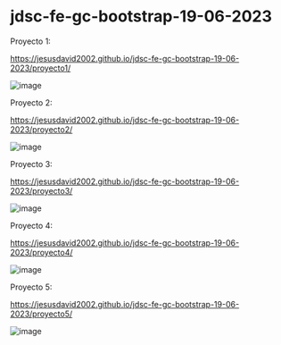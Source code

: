 # jdsc-fe-gc-bootstrap-19-06-2023

Proyecto 1: 

https://jesusdavid2002.github.io/jdsc-fe-gc-bootstrap-19-06-2023/proyecto1/

![image](https://github.com/JesusDavid2002/jdsc-fe-gc-bootstrap-19-06-2023/assets/82532848/72eb61e3-406f-456b-bbd3-581ae25af9bb)

Proyecto 2:

https://jesusdavid2002.github.io/jdsc-fe-gc-bootstrap-19-06-2023/proyecto2/

![image](https://github.com/JesusDavid2002/jdsc-fe-gc-bootstrap-19-06-2023/assets/82532848/8c4800cb-3694-4685-892c-5a9cb7e55252)

Proyecto 3:

https://jesusdavid2002.github.io/jdsc-fe-gc-bootstrap-19-06-2023/proyecto3/

![image](https://github.com/JesusDavid2002/jdsc-fe-gc-bootstrap-19-06-2023/assets/82532848/51ce6af9-cc51-479e-a009-153f2a1e01d3)

Proyecto 4:

https://jesusdavid2002.github.io/jdsc-fe-gc-bootstrap-19-06-2023/proyecto4/

![image](https://github.com/JesusDavid2002/jdsc-fe-gc-bootstrap-19-06-2023/assets/82532848/ec2e68f8-bc95-488d-bf99-a9f2d12f08ef)

Proyecto 5:

https://jesusdavid2002.github.io/jdsc-fe-gc-bootstrap-19-06-2023/proyecto5/

![image](https://github.com/JesusDavid2002/jdsc-fe-gc-bootstrap-19-06-2023/assets/82532848/a84ede91-9acb-4c4d-bb80-30fd0014c7e7)
